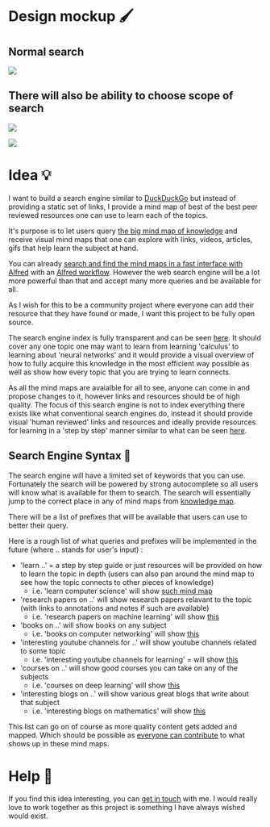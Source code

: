 # Design mockup 🖌

## Normal search

![](http://i.imgur.com/TiRlGXH.png)

## There will also be ability to choose scope of search

![](http://i.imgur.com/7YE7NYG.png)

![](http://i.imgur.com/UQarWO6.png)




# Idea 💡

I want to build a search engine similar to [DuckDuckGo](https://duckduckgo.com/) but instead of providing a static set of links, I provide a mind map of best of the best peer reviewed resources one can use to learn each of the topics.

It's purpose is to let users query [the big mind map of knowledge](https://github.com/nikitavoloboev/knowledge-map) and receive visual mind maps that one can explore with links, videos, articles, gifs that help learn the subject at hand. 

You can already [search and find the mind maps in a fast interface with Alfred](http://quick.as/b1gwsneao) with an [Alfred workflow](https://github.com/nikitavoloboev/alfred-knowledge-map). However the web search engine will be a lot more powerful than that and accept many more queries and be available for all.

As I wish for this to be a community project where everyone can add their resource that they have found or made, I want this project to be fully open source.

The search engine index is fully transparent and can be seen [here](https://github.com/nikitavoloboev/knowledge-map). It should cover any one topic one may want to learn from learning 'calculus' to learning about 'neural networks' and it would provide a visual overview of how to fully acquire this knowledge in the most efficient way possible as well as show how every topic that you are trying to learn connects. 

As all the mind maps are avaialble for all to see, anyone can come in and propose changes to it, however links and resources should be of high quality. The focus of this search engine is not to index everything there exists like what conventional search engines do, instead it should provide visual 'human reviewed' links and resources and ideally provide resources for learning in a 'step by step' manner similar to what can be seen [here](https://github.com/nikitavoloboev/knowledge-map/tree/master/study-plans).

## Search Engine Syntax 🔎

The search engine will have a limited set of keywords that you can use. Fortunately the search will be powered by strong autocomplete so all users will know what is available for them to search. The search will essentially jump to the correct place in any of mind maps from [knowledge map](https://github.com/nikitavoloboev/knowledge-map). 

There will be a list of prefixes that will be available that users can use to better their query. 

Here is a rough list of what queries and prefixes will be implemented in the future (where .. stands for user's input) :

- 'learn ..' = a step by step guide or just resources will be provided on how to learn the topic in depth (users can also pan around the mind map to see how the topic connects to other pieces of knowledge)
	- i.e. 'learn computer science' will show [such mind map](https://my.mindnode.com/QKWtVCHyuwbZnuxdtzZhXxs4wp8St7GeiLbKMzQU#773.1,-259.1,5)
- 'research papers on ..' will show research papers relavant to the topic (with links to annotations and notes if such are available)
	- i.e. 'research papers on machine learning' will show [this](https://my.mindnode.com/KnxHHqeyGXr5Z7BcYAyFbY3z7dpQawANPytSfLi3#-1399.9,-982.3,5)
- 'books on ..' will show books on any subject
	- i.e. 'books on computer networking' will show [this](https://my.mindnode.com/anrzuAWyaqWFjRwrp7aapQLtb9PPhBxhWny9VaQr#435.7,7312.2,4)
- 'interesting youtube channels for ..' will show youtube channels related to some topic
	- i.e. 'interesting youtube channels for learning' = will show [this](https://my.mindnode.com/piRNM8PKy63o8mfspx8pXa2n2PEaBgF7BfhguJqs#-611.8,-1217.7,3)
- 'courses on ..' will show good courses you can take on any of the subjects
	- i.e. 'courses on deep learning' will show [this](https://my.mindnode.com/f2sAoGJN9psymLPwcM2ohf1KwaH3rqxDBtB4psR4#19.8,-982.7,5)
- 'interesting blogs on ..' will show various great blogs that write about that subject 
	- i.e. 'interesting blogs on mathematics' will show [this](https://my.mindnode.com/Lr33AxQg1yTrPzYJrAbFD7E6Wr7cM6YyoUfXaEzp#483.2,-2139.7,7)

This list can go on of course as more quality content gets added and mapped. Which should be possible as [everyone can contribute](https://github.com/nikitavoloboev/knowledge-map#contributing-) to what shows up in these mind maps. 


# Help 👬

If you find this idea interesting, you can [get in touch](mailto:nikita.voloboev@gmail.com) with me. I would really love to work together as this project is something I have always wished would exist.